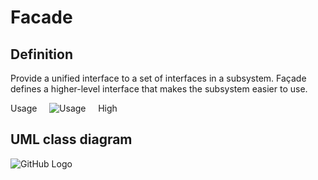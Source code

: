 # Facade

## Definition

Provide a unified interface to a set of interfaces in a subsystem. Façade defines a higher-level interface that makes the subsystem easier to use.

Usage     ![Usage](../../../docs/Pictures/Usage5.png)     High

## UML class diagram

![GitHub Logo](../../../docs/Pictures/DesignPatterns/facade.gif)
